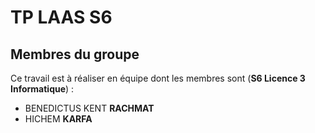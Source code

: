 # TP LAAS S6

## Membres du groupe

Ce travail est à réaliser en équipe dont les membres sont (**S6 Licence 3 Informatique**) :

- BENEDICTUS KENT **RACHMAT**
- HICHEM **KARFA** 
